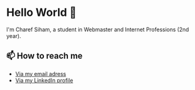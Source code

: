 
### <h1>Hello World 👋</h1>

I'm Charef Siham, a student in Webmaster and Internet Professions (2nd year).

<h2>📫 How to reach me</h2>
<ul>
  <li><a href="mailto:siham.charef@etu.unilim.fr" title="My email adress"></i>Via my email adress</a></li>
  <li><a href="https://www.linkedin.com/in/siham-charef-7417a9229/" title="My LinkedIn profile">Via my LinkedIn profile</a></li>
</ul>


<!--
**SihamWeb/SihamWeb** is a ✨ _special_ ✨ repository because its `README.md` (this file) appears on your GitHub profile.

Here are some ideas to get you started:

- 🔭 I’m currently working on ...
- 🌱 I’m currently learning ...
- 👯 I’m looking to collaborate on ...
- 🤔 I’m looking for help with ...
- 💬 Ask me about ...
- 📫 How to reach me: ...
- 😄 Pronouns: ...
- ⚡ Fun fact: ...
-->
